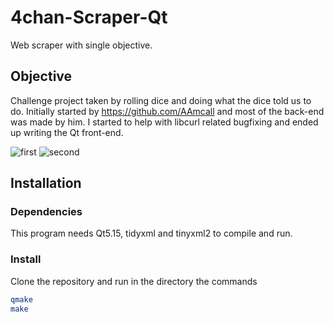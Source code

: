 # 4chan-Scraper-Qt
Web scraper with single objective.

## Objective
Challenge project taken by rolling dice and doing what the dice told us to do. Initially started by https://github.com/AAmcall and most of the back-end was made by him. I started to help with libcurl related bugfixing and ended up writing the Qt front-end.

![first](https://imgur.com/x7sPyjB.png)
![second](https://imgur.com/RkEmOV3.png)

## Installation
### Dependencies
This program needs Qt5.15, tidyxml and tinyxml2 to compile and run.

### Install
Clone the repository and run in the directory the commands
```sh
qmake
make
```
